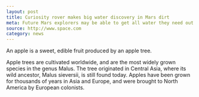 ```yaml
---
layout: post
title: Curiosity rover makes big water discovery in Mars dirt
meta: Future Mars explorers may be able to get all water they need out of the
source: http://www.space.com
category: news
---
```

An apple is a sweet, edible fruit produced by an apple tree.

Apple trees are cultivated worldwide, and are the most widely grown species in
the genus Malus. The tree originated in Central Asia, where its wild ancestor,
Malus sieversii, is still found today. Apples have been grown for thousands of
years in Asia and Europe, and were brought to North America by European
colonists.